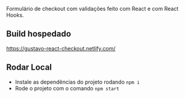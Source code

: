 Formulário de checkout com validações feito com React e com React Hooks.

## Build hospedado

https://gustavo-react-checkout.netlify.com/

## Rodar Local

- Instale as dependências do projeto rodando `npm i`
- Rode o projeto com o comando `npm start`

